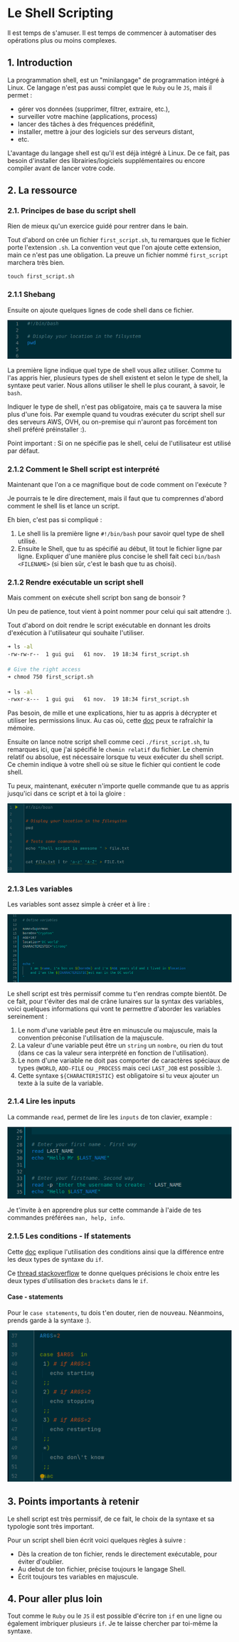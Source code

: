 # Le Shell Scripting
Il est temps de s'amuser. Il est temps de commencer à automatiser des opérations plus ou moins complexes. 

## 1. Introduction

La programmation shell, est un "minilangage" de programmation intégré à Linux. Ce langage n'est pas aussi complet que le `Ruby` ou le `JS`, mais il permet : 
- gérer vos données (supprimer, filtrer, extraire, etc.), 
- surveiller votre machine (applications, process)
- lancer des tâches à des fréquences prédéfinit, 
- installer, mettre à jour des logiciels sur des serveurs distant, 
- etc.

L'avantage du langage shell est qu'il est déjà intégré à Linux. De ce fait, pas besoin d'installer des librairies/logiciels supplémentaires ou encore compiler avant de lancer votre code.

## 2. La ressource
### 2.1. Principes de base du script shell
Rien de mieux qu'un exercice guidé pour rentrer dans le bain.

Tout d'abord on crée un fichier `first_script.sh`, tu remarques que le fichier porte l'extension `.sh`.
La convention veut que l'on ajoute cette extension, main ce n'est pas une obligation. 
La preuve un fichier nommé `first_script` marchera très bien.

```
touch first_script.sh
```

### 2.1.1 Shebang
Ensuite on ajoute quelques lignes de code shell dans ce fichier.

![first script](../../assets/images/first_script.png)

La première ligne indique quel type de shell vous allez utiliser. 
Comme tu l'as appris hier, plusieurs types de shell existent et selon le type de shell, la syntaxe peut varier. 
Nous allons utiliser le shell le plus courant, à savoir, le `bash`.

Indiquer le type de shell, n'est pas obligatoire, 
mais ça te sauvera la mise plus d'une fois. Par exemple quand tu voudras exécuter du script shell sur des serveurs AWS, OVH, 
ou on-premise qui n'auront pas forcément ton shell préféré préinstaller :).

Point important : Si on ne spécifie pas le shell, celui de l'utilisateur est utilisé par défaut.

### 2.1.2 Comment le Shell script est interprété
Maintenant que l'on a ce magnifique bout de code comment on l'exécute ?

Je pourrais te le dire directement, mais il faut que tu comprennes d'abord comment le shell lis et lance un script.

Eh bien, c'est pas si compliqué :

1. Le shell lis la première ligne `#!/bin/bash` pour savoir quel type de shell utilisé.
2. Ensuite le Shell, que tu as spécifié au début, lit tout le fichier ligne par ligne. 
   Expliquer d'une manière plus concise le shell fait ceci `bin/bash <FILENAME>` (si bien sûr, c'est le bash que tu as choisi).

### 2.1.2 Rendre exécutable un script shell
Mais comment on exécute shell script bon sang de bonsoir ?

Un peu de patience, tout vient à point nommer pour celui qui sait attendre :).

Tout d'abord on doit rendre le script exécutable en donnant les droits d'exécution à l'utilisateur qui souhaite l'utiliser.

```sh
➜ ls -al 
-rw-rw-r--  1 gui gui   61 nov.  19 18:34 first_script.sh

# Give the right access
➜ chmod 750 first_script.sh

➜ ls -al 
-rwxr-x---  1 gui gui   61 nov.  19 18:34 first_script.sh
```

Pas besoin, de mille et une explications, hier tu as appris à décrypter et utiliser les permissions linux. 
Au cas où, cette [doc](https://www.linuxtricks.fr/wiki/droits-sous-linux-utilisateurs-groupes-permissions) peux te rafraîchir la mémoire.


Ensuite on lance notre script shell comme ceci `./first_script.sh`, tu remarques ici, que j'ai spécifié le `chemin relatif` du fichier. 
Le chemin relatif ou absolue, est nécessaire lorsque tu veux exécuter du shell script. 
Ce chemin indique à votre shell où se situe le fichier qui contient le code shell.

Tu peux, maintenant, exécuter n'importe quelle commande que tu as appris jusqu'ici dans ce script et à toi la gloire :

![First script 1](../../assets/images/first_script1.png)


### 2.1.3 Les variables
Les variables sont assez simple à créer et à lire :

![First script 2](../../assets/images/first_script2.png)

Le shell script est très permissif comme tu t'en rendras compte bientôt.
De ce fait, pour t'éviter des mal de crâne lunaires sur la syntax des variables, 
voici quelques informations qui vont te permettre d'aborder les variables sereinement :

1. Le nom d'une variable peut être en minuscule ou majuscule, mais la convention préconise l'utilisation de la majuscule.
2. La valeur d'une variable peut être un `string` un `nombre`, ou rien du tout (dans ce cas la valeur sera interprété en fonction de l'utilisation).
3. Le nom d'une variable ne doit pas comporter de caractères spéciaux de types `@WORLD`, `ADD-FILE` ou `_PROCESS` mais ceci `LAST_JOB` est possible :).
4. Cette syntaxe `${CHARACTERISTIC}` est obligatoire si tu veux ajouter un texte à la suite de la variable.


### 2.1.4 Lire les inputs
La commande `read`, permet de lire les `inputs` de ton clavier, example : 

![First script 3](../../assets/images/first_script3.png)

Je t'invite à en apprendre plus sur cette commande à l'aide de tes commandes préférées `man, help, info`.


### 2.1.5 Les conditions - If statements
Cette [doc](https://acloudguru.com/blog/engineering/conditions-in-bash-scripting-if-statements) explique l'utilisation des conditions ainsi que la différence entre les deux types de syntaxe du `if`.

Ce [thread stackoverflow](https://stackoverflow.com/questions/669452/is-double-square-brackets-preferable-over-single-square-brackets-in-ba) te donne quelques précisions le choix entre les deux types d'utilisation des `brackets` dans le `if`.


#### Case - statements
Pour le `case statements`, tu dois t'en douter, rien de nouveau. Néanmoins, prends garde à la syntaxe :).

![First script 4](../../assets/images/first_script4.png)


## 3. Points importants à retenir

Le shell script est très permissif, de ce fait, le choix de la syntaxe et sa typologie sont très important.

Pour un script shell bien écrit voici quelques règles à suivre :

- Dès la creation de ton fichier, rends le directement exécutable, pour éviter d'oublier.
- Au debut de ton fichier, précise toujours le langage Shell.
- Écrit toujours tes variables en majuscule.

## 4. Pour aller plus loin
Tout comme le `Ruby` ou le `JS` il est possible d'écrire ton `if` en une ligne ou également imbriquer plusieurs `if`. 
Je te laisse chercher par toi-même la syntaxe.